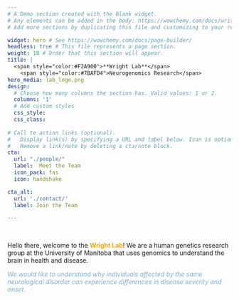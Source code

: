 ```yaml
---
# A Demo section created with the Blank widget.
# Any elements can be added in the body: https://wowchemy.com/docs/writing-markdown-latex/
# Add more sections by duplicating this file and customizing to your requirements.

widget: hero # See https://wowchemy.com/docs/page-builder/
headless: true # This file represents a page section.
weight: 10 # Order that this section will appear.
title: |
  <span style="color:#F2A900">**Wright Lab**</span>  
    <span style="color:#7BAFD4">Neurogenomics Research</span>
hero_media: lab_logo.png
design:
  # Choose how many columns the section has. Valid values: 1 or 2.
  columns: '1'
  # Add custom styles
  css_style:
  css_class:
  
# Call to action links (optional).
#   Display link(s) by specifying a URL and label below. Icon is optional for `cta`.
#   Remove a link/note by deleting a cta/note block.
cta:
  url: "./people/"
  label:  Meet the Team
  icon_pack: fas
  icon: handshake

cta_alt:
  url: './contact/'
  label: Join the Team

---
```


<br>

Hello there, welcome to the <span style="color:#F2A900">**Wright Lab**</span>! We are a human genetics research group at the University of Manitoba that uses genomics to understand the brain in health and disease.

<span style="color:#7BAFD4">*We would like to understand why individuals affected by the same neurological disorder can experience differences in disease severity and onset.*</span>

<br>


